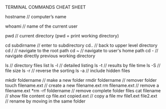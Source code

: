 TERMINAL COMMANDS CHEAT SHEET 

hostname	        //	computer’s name

whoami		        //	name of the current user

pwd		            //	current directory (pwd = print working directory)

cd subdirname		  //	enter to subdirectory
cd..			        //	back to upper level directory
cd /			        //	navigate to the root path
cd ~			        //	navigate to user's home path
cd -			        //	navigate directly previous working directory

ls			          //	directory files list
ls -l			        //	detailed listing
ls -t			        //	results by file time
ls -S		        	//	file size
ls -r			        //	reverse the sorting
ls -a			        //	include hidden files

mkdir foldername	//	make a new folder
rmdir foldername	//	remover folder
touch filename.ext	//	create a new filename.ext
rm filename.ext		//	remove a filename.ext
*rm -rf foldername	//	remove complete folder files
cat filename		//	show file content
cp file.ext copied.ext	//	copy a file
mv file1.ext file2.ext	//	rename by moving in the same folder
